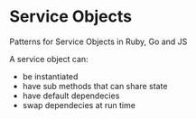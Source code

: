 Service Objects
===============

Patterns for Service Objects in Ruby, Go and JS

A service object can:

- be instantiated
- have sub methods that can share state
- have default dependecies
- swap dependecies at run time
